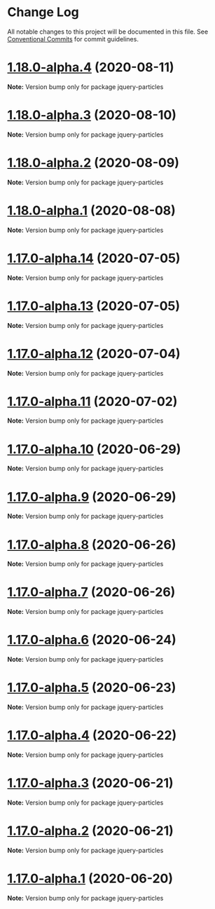 # Change Log

All notable changes to this project will be documented in this file.
See [Conventional Commits](https://conventionalcommits.org) for commit guidelines.

# [1.18.0-alpha.4](https://github.com/matteobruni/tsparticles/compare/jquery-particles@1.18.0-alpha.3...jquery-particles@1.18.0-alpha.4) (2020-08-11)

**Note:** Version bump only for package jquery-particles





# [1.18.0-alpha.3](https://github.com/matteobruni/tsparticles/compare/jquery-particles@1.18.0-alpha.2...jquery-particles@1.18.0-alpha.3) (2020-08-10)

**Note:** Version bump only for package jquery-particles





# [1.18.0-alpha.2](https://github.com/matteobruni/tsparticles/compare/jquery-particles@1.18.0-alpha.1...jquery-particles@1.18.0-alpha.2) (2020-08-09)

**Note:** Version bump only for package jquery-particles





# [1.18.0-alpha.1](https://github.com/matteobruni/tsparticles/compare/jquery-particles@1.17.7...jquery-particles@1.18.0-alpha.1) (2020-08-08)

**Note:** Version bump only for package jquery-particles





# [1.17.0-alpha.14](https://github.com/matteobruni/tsparticles/compare/jquery-particles@1.17.0-alpha.13...jquery-particles@1.17.0-alpha.14) (2020-07-05)

**Note:** Version bump only for package jquery-particles





# [1.17.0-alpha.13](https://github.com/matteobruni/tsparticles/compare/jquery-particles@1.17.0-alpha.12...jquery-particles@1.17.0-alpha.13) (2020-07-05)

**Note:** Version bump only for package jquery-particles





# [1.17.0-alpha.12](https://github.com/matteobruni/tsparticles/compare/jquery-particles@1.17.0-alpha.11...jquery-particles@1.17.0-alpha.12) (2020-07-04)

**Note:** Version bump only for package jquery-particles





# [1.17.0-alpha.11](https://github.com/matteobruni/tsparticles/compare/jquery-particles@1.16.2...jquery-particles@1.17.0-alpha.11) (2020-07-02)

**Note:** Version bump only for package jquery-particles





# [1.17.0-alpha.10](https://github.com/matteobruni/tsparticles/compare/jquery-particles@1.17.0-alpha.9...jquery-particles@1.17.0-alpha.10) (2020-06-29)

**Note:** Version bump only for package jquery-particles





# [1.17.0-alpha.9](https://github.com/matteobruni/tsparticles/compare/jquery-particles@1.17.0-alpha.8...jquery-particles@1.17.0-alpha.9) (2020-06-29)

**Note:** Version bump only for package jquery-particles





# [1.17.0-alpha.8](https://github.com/matteobruni/tsparticles/compare/jquery-particles@1.17.0-alpha.7...jquery-particles@1.17.0-alpha.8) (2020-06-26)

**Note:** Version bump only for package jquery-particles





# [1.17.0-alpha.7](https://github.com/matteobruni/tsparticles/compare/jquery-particles@1.17.0-alpha.6...jquery-particles@1.17.0-alpha.7) (2020-06-26)

**Note:** Version bump only for package jquery-particles





# [1.17.0-alpha.6](https://github.com/matteobruni/tsparticles/compare/jquery-particles@1.17.0-alpha.5...jquery-particles@1.17.0-alpha.6) (2020-06-24)

**Note:** Version bump only for package jquery-particles





# [1.17.0-alpha.5](https://github.com/matteobruni/tsparticles/compare/jquery-particles@1.16.1...jquery-particles@1.17.0-alpha.5) (2020-06-23)

**Note:** Version bump only for package jquery-particles





# [1.17.0-alpha.4](https://github.com/matteobruni/tsparticles/compare/jquery-particles@1.16.0...jquery-particles@1.17.0-alpha.4) (2020-06-22)

**Note:** Version bump only for package jquery-particles





# [1.17.0-alpha.3](https://github.com/matteobruni/tsparticles/compare/jquery-particles@1.16.0...jquery-particles@1.17.0-alpha.3) (2020-06-21)

**Note:** Version bump only for package jquery-particles





# [1.17.0-alpha.2](https://github.com/matteobruni/tsparticles/compare/jquery-particles@1.16.0...jquery-particles@1.17.0-alpha.2) (2020-06-21)

**Note:** Version bump only for package jquery-particles





# [1.17.0-alpha.1](https://github.com/matteobruni/tsparticles/compare/jquery-particles@1.16.0...jquery-particles@1.17.0-alpha.1) (2020-06-20)

**Note:** Version bump only for package jquery-particles
